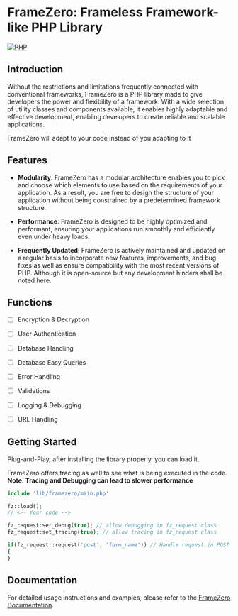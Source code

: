 # FrameZero: Frameless Framework-like PHP Library

[![PHP](https://img.shields.io/badge/php-%3E%3D7.2-8892BF.svg)](https://php.net/)

## Introduction
Without the restrictions and limitations frequently connected with conventional frameworks, FrameZero is a PHP library made to give developers the power and flexibility of a framework. With a wide selection of utility classes and components available, it enables highly adaptable and effective development, enabling developers to create reliable and scalable applications.

FrameZero will adapt to your code instead of you adapting to it

## Features
- **Modularity**: FrameZero has a modular architecture enables you to pick and choose which elements to use based on the requirements of your application. As a result, you are free to design the structure of your application without being constrained by a predetermined framework structure.

- **Performance**: FrameZero is designed to be highly optimized and performant, ensuring your applications run smoothly and efficiently even under heavy loads.

- **Frequently Updated**: FrameZero is actively maintained and updated on a regular basis to incorporate new features, improvements, and bug fixes as well as ensure compatibility with the most recent versions of PHP. Although it is open-source but any development hinders shall be noted here.
## Functions

- [ ] Encryption & Decryption 
- [ ] User Authentication
- [ ] Database Handling
- [ ] Database Easy Queries
- [ ] Error Handling
- [ ] Validations
- [ ] Logging & Debugging
- [ ] URL Handling


## Getting Started
Plug-and-Play, after installing the library properly. you can load it.

FrameZero offers tracing as well to see what is being executed in the code.  
**Note: Tracing and Debugging can lead to slower performance**
```php
include 'lib/framezero/main.php'

fz::load();
// <-- Your code -->

fz_request:set_debug(true); // allow debugging in fz_request class
fz_request:set_tracing(true); // allow tracing in fz_request class

if(fz_request::request('post', 'form_name')) // Handle request in POST Type, with form name
{
}
```

## Documentation

For detailed usage instructions and examples, please refer to the [FrameZero Documentation](https://your-documentation-link).
